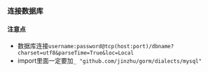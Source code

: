 ### 连接数据库

#### 注意点
 - 数据库连接`username:password@tcp(host:port)/dbname?charset=utf8&parseTime=True&loc=Local`
 - import里面一定要加`_ "github.com/jinzhu/gorm/dialects/mysql"`